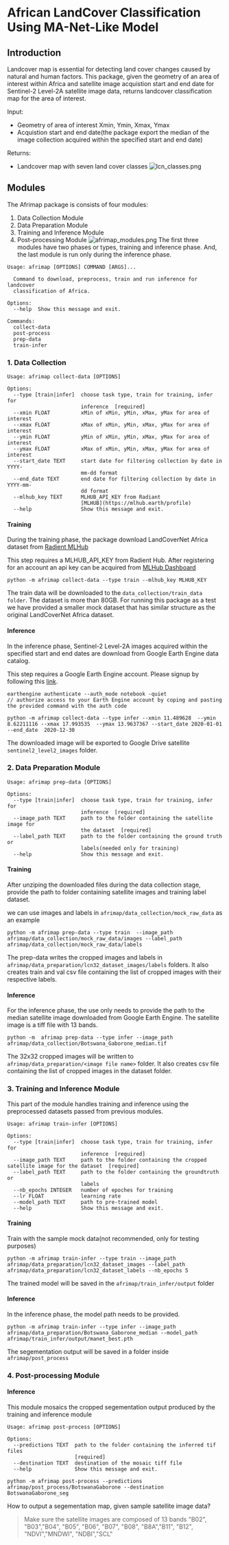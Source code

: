 # African LandCover Classification Using MA-Net-Like Model

## Introduction

Landcover map is essential for detecting land cover changes caused by natural and human factors. This package, given the geometry of an area of interest within Africa and satellite image acquistion start and end date for Sentinel-2 Level-2A satellite image data, returns landcover classification map for the area of interest. 

Input:
- Geometry of area of interest Xmin, Ymin, Xmax, Ymax
- Acquistion start and end date(the package export the median of the image collection acquired within the specified start and end date)

Returns:
- Landcover map with seven land cover classes 
![lcn_classes.png](https://github.com/kkalkidan/AfricaLandCoverClassify/blob/main/afrimap/lcn_classes.png)

## Modules

The Afrimap package is consists of four modules:
1. Data Collection Module
2. Data Preparation Module
3. Training and Inference Module
4. Post-processing Module
![afrimap_modules.png](https://github.com/kkalkidan/AfricaLandCoverClassify/blob/main/afrimap/afrimap_modules.png)
The first three modules have two phases or types, training and inference phase. And, the last module is run only during the inference phase.
```
Usage: afrimap [OPTIONS] COMMAND [ARGS]...

  Command to download, preprocess, train and run inference for landcover
  classification of Africa.

Options:
  --help  Show this message and exit.

Commands:
  collect-data
  post-process
  prep-data
  train-infer
```
### 1. Data Collection
```
Usage: afrimap collect-data [OPTIONS]

Options:
  --type [train|infer]  choose task type, train for training, infer for
                        inference  [required]
  --xmin FLOAT          xMin of xMin, yMin, xMax, yMax for area of interest
  --xmax FLOAT          xMax of xMin, yMin, xMax, yMax for area of interest
  --ymin FLOAT          yMin of xMin, yMin, xMax, yMax for area of interest
  --ymax FLOAT          xMax of xMin, yMin, xMax, yMax for area of interest
  --start_date TEXT     start date for filtering collection by date in YYYY-
                        mm-dd format
  --end_date TEXT       end date for filtering collection by date in YYYY-mm-
                        dd format
  --mlhub_key TEXT      MLHUB_API_KEY from Radiant
                        [MLHUB](https://mlhub.earth/profile)
  --help                Show this message and exit.
```
#### Training

During the training phase, the package download LandCoverNet Africa dataset from [Radient MLHub](https://mlhub.earth/data/ref_landcovernet_af_v1) 

This step requires a MLHUB_API_KEY from Radient Hub. After registering for an account an api key can be acquired from [MLHub Dashboard](https://dashboard.mlhub.earth/)

```
python -m afrimap collect-data --type train --mlhub_key MLHUB_KEY  

```

The train data will be downloaded to the `data_collection/train_data folder`. The dataset is more than 80GB. For running this package as a test we have provided a smaller mock dataset that has similar structure as the original LandCoverNet Africa dataset. 

#### Inference

In the inference phase, Sentinel-2 Level-2A images acquired within the specified start and end dates are download from Google Earth Engine data catalog. 

This step requires a Google Earth Engine account. Please signup by following this [link](https://earthengine.google.com/new_signup/).

                                                                                   
```
earthengine authenticate --auth_mode notebook -quiet
// authorize access to your Earth Engine account by coping and pasting the provided command with the auth code

python -m afrimap collect-data --type infer --xmin 11.489628  --ymin 8.62211116 --xmax 17.993535  --ymax 13.9637367 --start_date 2020-01-01 --end_date  2020-12-30

```
The downloaded image will be exported to Google Drive satellite `sentinel2_level2_images` folder.

### 2. Data Preparation Module
```
Usage: afrimap prep-data [OPTIONS]

Options:
  --type [train|infer]  choose task type, train for training, infer for
                        inference  [required]
  --image_path TEXT     path to the folder containing the satellite image for
                        the dataset  [required]
  --label_path TEXT     path to the folder containing the ground truth or
                        labels(needed only for training)
  --help                Show this message and exit.

```
#### Training 

After unziping the downloaded files during the data collection stage, provide the path to folder containing satellite images and training label dataset. 

we can use images and labels in  `afrimap/data_collection/mock_raw_data` as an example
```
python -m afrimap prep-data --type train  --image_path  afrimap/data_collection/mock_raw_data/images --label_path afrimap/data_collection/mock_raw_data/labels

```

The prep-data writes the cropped images and labels in `afrimap/data_preparation/lcn32_dataset_images/labels` folders. It also creates train and val csv file containing the list of cropped images with their respective labels. 

#### Inference 

For the inference phase, the use only needs to provide the path to the median satellite image downloaded from Google Earth Engine. The satellite image is a tiff file with 13 bands.

```
python -m  afrimap prep-data --type infer --image_path afrimap/data_collection/Botswana_Gaborone_median.tif 

```

The 32x32 cropped images will be written to `afrimap/data_preparation/<image file name>` folder. It also creates csv file containing the list of cropped images in the dataset folder.

### 3. Training and Inference Module

This part of the module handles training and inference using the preprocessed datasets passed from previous modules. 

```
Usage: afrimap train-infer [OPTIONS]

Options:
  --type [train|infer]  choose task type, train for training, infer for
                        inference  [required]
  --image_path TEXT     path to the folder containing the cropped satellite image for the dataset  [required]
  --label_path TEXT     path to the folder containing the groundtruth or
                        labels
  --nb_epochs INTEGER   number of epoches for training
  --lr FLOAT            learning rate
  --model_path TEXT     path to pre-trained model
  --help                Show this message and exit.
```

#### Training 

Train with the sample mock data(not recommended, only for testing purposes)

```
python -m afrimap train-infer --type train --image_path afrimap/data_preparation/lcn32_dataset_images --label_path afrimap/data_preparation/lcn32_dataset_labels --nb_epochs 5

```
The trained model will be saved in the `afrimap/train_infer/output` folder

#### Inference 
In the inference phase, the model path needs to be provided.

```
python -m afrimap train-infer --type infer --image_path afrimap/data_preparation/Botswana_Gaborone_median --model_path afrimap/train_infer/output/manet_best.pth

```
The segementation output will be saved in a folder inside `afrimap/post_process`

### 4. Post-processing Module

#### Inference 

This module mosaics the cropped segementation output produced by the training and inference module 
```
Usage: afrimap post-process [OPTIONS]

Options:
  --predictions TEXT  path to the folder containing the inferred tif files
                      [required]
  --destination TEXT  destination of the mosaic tiff file
  --help              Show this message and exit.
```

```
python -m afrimap post-process --predictions afrimap/post_process/BotswanaGaborone --destination BotswanaGaborone_seg
```


How to output a segementation map, given sample satellite image data?

> Make sure the satellite images are composed of 13 bands 
"B02", "B03","B04", "B05", "B06", "B07", "B08", "B8A","B11", "B12", "NDVI","MNDWI", "NDBI","SCL"

```

```
